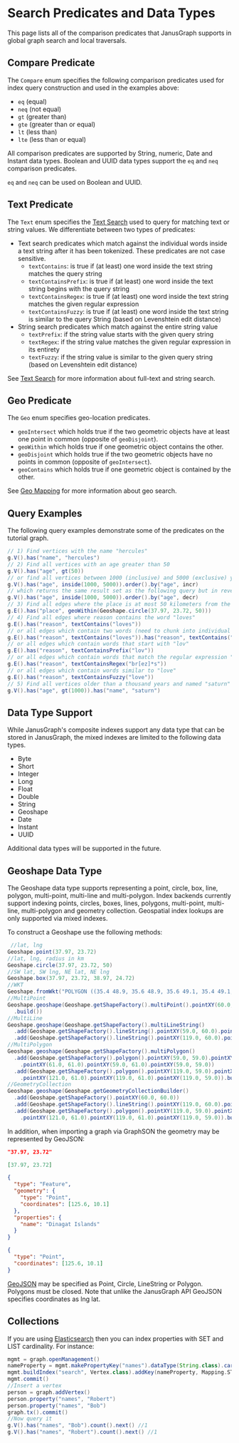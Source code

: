 # Search Predicates and Data Types

This page lists all of the comparison predicates that JanusGraph supports in global graph search and local traversals.

## Compare Predicate

The `Compare` enum specifies the following comparison predicates used for index query construction and used in the examples above:

* `eq` (equal)
* `neq` (not equal)
* `gt` (greater than)
* `gte` (greater than or equal)
* `lt` (less than)
* `lte` (less than or equal)

All comparison predicates are supported by String, numeric, Date and Instant data types.
Boolean and UUID data types support the `eq` and `neq` comparison predicates.

`eq` and `neq` can be used on Boolean and UUID.

## Text Predicate

The `Text` enum specifies the [Text Search](text-search.md) used to query for matching text or string values.  We differentiate between two types of predicates:

* Text search predicates which match against the individual words inside a text string after it has been tokenized. These predicates are not case sensitive.
    - `textContains`: is true if (at least) one word inside the text string matches the query string
    - `textContainsPrefix`: is true if (at least) one word inside the text string begins with the query string
    - `textContainsRegex`: is true if (at least) one word inside the text string matches the given regular expression
    - `textContainsFuzzy`: is true if (at least) one word inside the text string is similar to the query String (based on Levenshtein edit distance)
* String search predicates which match against the entire string value
    - `textPrefix`: if the string value starts with the given query string
    - `textRegex`: if the string value matches the given regular expression in its entirety
    - `textFuzzy`: if the string value is similar to the given query string (based on Levenshtein edit distance)

See [Text Search](text-search.md) for more information about full-text and string search.

## Geo Predicate

The `Geo` enum specifies geo-location predicates.

* `geoIntersect` which holds true if the two geometric objects have at least one point in common (opposite of `geoDisjoint`).
* `geoWithin` which holds true if one geometric object contains the other.
* `geoDisjoint` which holds true if the two geometric objects have no points in common (opposite of `geoIntersect`).
* `geoContains` which holds true if one geometric object is contained by the other.

See [Geo Mapping](text-search.md#geo-mapping) for more information about geo search.

## Query Examples

The following query examples demonstrate some of the predicates on the tutorial graph.

```groovy
// 1) Find vertices with the name "hercules"
g.V().has("name", "hercules")
// 2) Find all vertices with an age greater than 50
g.V().has("age", gt(50))
// or find all vertices between 1000 (inclusive) and 5000 (exclusive) years of age and order by increasing age
g.V().has("age", inside(1000, 5000)).order().by("age", incr)
// which returns the same result set as the following query but in reverse order
g.V().has("age", inside(1000, 5000)).order().by("age", decr)
// 3) Find all edges where the place is at most 50 kilometers from the given latitude-longitude pair
g.E().has("place", geoWithin(Geoshape.circle(37.97, 23.72, 50)))
// 4) Find all edges where reason contains the word "loves"
g.E().has("reason", textContains("loves"))
// or all edges which contain two words (need to chunk into individual words)
g.E().has("reason", textContains("loves")).has("reason", textContains("breezes"))
// or all edges which contain words that start with "lov"
g.E().has("reason", textContainsPrefix("lov"))
// or all edges which contain words that match the regular expression "br[ez]*s" in their entirety
g.E().has("reason", textContainsRegex("br[ez]*s"))
// or all edges which contain words similar to "love"
g.E().has("reason", textContainsFuzzy("love"))
// 5) Find all vertices older than a thousand years and named "saturn"
g.V().has("age", gt(1000)).has("name", "saturn")
```

## Data Type Support


While JanusGraph's composite indexes support any data type that can be stored in JanusGraph, the mixed indexes are limited to the following data types.

 * Byte
 * Short
 * Integer
 * Long
 * Float
 * Double
 * String
 * Geoshape
 * Date
 * Instant
 * UUID
 
Additional data types will be supported in the future.


## Geoshape Data Type
The Geoshape data type supports representing a point, circle, box, line, polygon, multi-point, multi-line and multi-polygon. Index backends currently support indexing points, circles, boxes, lines, polygons, multi-point, multi-line, multi-polygon and geometry collection.
Geospatial index lookups are only supported via mixed indexes.

To construct a Geoshape use the following methods:

```groovy
 //lat, lng
Geoshape.point(37.97, 23.72)
//lat, lng, radius in km
Geoshape.circle(37.97, 23.72, 50)
//SW lat, SW lng, NE lat, NE lng
Geoshape.box(37.97, 23.72, 38.97, 24.72)
//WKT
Geoshape.fromWkt("POLYGON ((35.4 48.9, 35.6 48.9, 35.6 49.1, 35.4 49.1, 35.4 48.9))")
//MultiPoint
Geoshape.geoshape(Geoshape.getShapeFactory().multiPoint().pointXY(60.0, 60.0).pointXY(120.0, 60.0)
  .build())
//MultiLine
Geoshape.geoshape(Geoshape.getShapeFactory().multiLineString()
  .add(Geoshape.getShapeFactory().lineString().pointXY(59.0, 60.0).pointXY(61.0, 60.0))
  .add(Geoshape.getShapeFactory().lineString().pointXY(119.0, 60.0).pointXY(121.0, 60.0)).build())
//MultiPolygon
Geoshape.geoshape(Geoshape.getShapeFactory().multiPolygon()
  .add(Geoshape.getShapeFactory().polygon().pointXY(59.0, 59.0).pointXY(61.0, 59.0)
    .pointXY(61.0, 61.0).pointXY(59.0, 61.0).pointXY(59.0, 59.0))
  .add(Geoshape.getShapeFactory().polygon().pointXY(119.0, 59.0).pointXY(121.0, 59.0)
    .pointXY(121.0, 61.0).pointXY(119.0, 61.0).pointXY(119.0, 59.0)).build())
//GeometryCollection
Geoshape.geoshape(Geoshape.getGeometryCollectionBuilder()
  .add(Geoshape.getShapeFactory().pointXY(60.0, 60.0))
  .add(Geoshape.getShapeFactory().lineString().pointXY(119.0, 60.0).pointXY(121.0, 60.0).build())
  .add(Geoshape.getShapeFactory().polygon().pointXY(119.0, 59.0).pointXY(121.0, 59.0)
    .pointXY(121.0, 61.0).pointXY(119.0, 61.0).pointXY(119.0, 59.0)).build())
```

In addition, when importing a graph via GraphSON the geometry may be represented by GeoJSON:

```json tab="string"
"37.97, 23.72"
```

```json tab="list"
[37.97, 23.72]
```

```json tab="GeoJSON feature"
{
  "type": "Feature",
  "geometry": {
    "type": "Point",
    "coordinates": [125.6, 10.1]
  },
  "properties": {
    "name": "Dinagat Islands"
  }
}
```

```json tab="GeoJSON geometry"
{
  "type": "Point",
  "coordinates": [125.6, 10.1]
}
```

[GeoJSON](http://geojson.org/) may be specified as Point, Circle, LineString or Polygon. Polygons must be closed.
Note that unlike the JanusGraph API GeoJSON specifies coordinates as lng lat.

## Collections
If you are using [Elasticsearch](elasticsearch.md) then you can index properties with SET and LIST cardinality.
For instance:

```groovy
mgmt = graph.openManagement()
nameProperty = mgmt.makePropertyKey("names").dataType(String.class).cardinality(Cardinality.SET).make()
mgmt.buildIndex("search", Vertex.class).addKey(nameProperty, Mapping.STRING.asParameter()).buildMixedIndex("search")
mgmt.commit()
//Insert a vertex
person = graph.addVertex()
person.property("names", "Robert")
person.property("names", "Bob")
graph.tx().commit()
//Now query it
g.V().has("names", "Bob").count().next() //1
g.V().has("names", "Robert").count().next() //1
```

